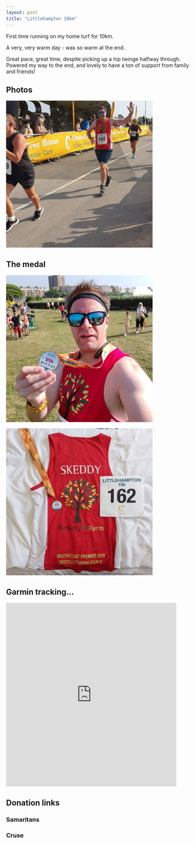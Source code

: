 ```yaml
---
layout: post
title: "Littlehampton 10km"
---
```


First time running on my home turf for 10km.

A very, very warm day - was so warm at the end.

Great pace, great time, despite picking up a hip twinge halfway through. Powered my way to the end, and lovely to have a ton of support from family and friends!

## Photos

[![Action mode!](/content/Races/LA10km_Run_TN.jpg)](/content/Races/LA10km_Run_FS.jpg)

## The medal

[![The Medal](/content/Races/LA10km_Medal_TN.jpg)](/content/Races/LA10km_Medal_FS.jpg)

[![The Medal... again](/content/Races/LA10km_Medal2_TN.jpg)](/content/Races/LA10km_Medal2_FS.jpg)

## Garmin tracking...

<iframe src='https://connect.garmin.com/modern/activity/embed/7430445839' title='Littlehampton 10k 2021' width='465' height='500' frameborder='0'></iframe>

## Donation links

### Samaritans

<div id="jg-widget-skeddy-samaritans-796"></div><script>(function(){var id="jg-widget-skeddy-samaritans-796",doc=document,pfx=(window.location.toString().indexOf("https")==0)?"https":"http";var el=doc.getElementById(id);if(el){var js=doc.createElement('script');js.src=pfx+"://widgets.justgiving.com/fundraisingpage/skeddy-samaritans?enc=ZT1qZy13aWRnZXQtc2tlZGR5LXNhbWFyaXRhbnMtNzk2Jnc9NDAwJmI9aW5uZXIsZG9uYXRlLGZ1bmRyYWlzZSZpYj10aXRsZSxwcm9ncmVzcyxyYWlzZWQsdGFyZ2V0";el.parentNode.insertBefore(js, el);}})();</script>

### Cruse

<div id="jg-widget-skeddy-cruse-332"></div><script>(function(){var id="jg-widget-skeddy-cruse-332",doc=document,pfx=(window.location.toString().indexOf("https")==0)?"https":"http";var el=doc.getElementById(id);if(el){var js=doc.createElement('script');js.src=pfx+"://widgets.justgiving.com/fundraisingpage/skeddy-cruse?enc=ZT1qZy13aWRnZXQtc2tlZGR5LWNydXNlLTMzMiZ3PTQwMCZiPWlubmVyLGRvbmF0ZSxmdW5kcmFpc2UmaWI9dGl0bGUsc3VtbWFyeSxwcm9ncmVzcyxyYWlzZWQsdGFyZ2V0";el.parentNode.insertBefore(js, el);}})();</script>
